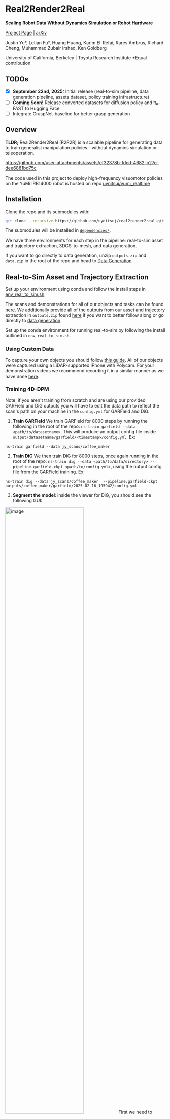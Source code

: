 # Real2Render2Real
**Scaling Robot Data Without Dynamics Simulation or Robot Hardware**

[Project Page](https://real2render2real.com) | [arXiv](https://arxiv.org/abs/2505.09601)

Justin Yu*, Letian Fu*, Huang Huang, Karim El-Refai, Rares Ambrus, Richard Cheng, Muhammad Zubair Irshad, Ken Goldberg

University of California, Berkeley | Toyota Research Institute
*Equal contribution

## TODOs
- [X] **September 22nd, 2025:** Initial release (real-to-sim pipeline, data generation pipeline, assets dataset, policy training infrastructure)
- [ ] **Coming Soon!** Release converted datasets for diffusion policy and π₀-FAST to Hugging Face
- [ ] Integrate GraspNet-baseline for better grasp generation

## Overview 
**TLDR;** Real2Render2Real (R2R2R) is a scalable pipeline for generating data to train generalist manipulation policies - without dynamics simulation or teleoperation. 

https://github.com/user-attachments/assets/ef32378b-fdcd-4682-b27e-dee6881bd75c


The code used in this project to deploy high-frequency visuomotor policies on the YuMi IRB14000 robot is hosted on repo [uynitsuj/yumi_realtime](https://github.com/uynitsuj/yumi_realtime)

## Installation
Clone the repo and its submodules with: 
```bash
git clone --recursive https://github.com/uynitsuj/real2render2real.git
```
The submodules will be installed in [`dependencies/`](dependencies/).

We have three environments for each step in the pipeline: real-to-sim asset and trajectory extraction, 3DGS-to-mesh, and data generation.  

If you want to go directly to data generation, unzip `outputs.zip` and `data.zip` in the root of the repo and head to [Data Generation](#data-generation). 

## Real-to-Sim Asset and Trajectory Extraction

Set up your environment using conda and follow the install steps in [env_real_to_sim.sh](env_real_to_sim.sh)

The scans and demonstrations for all of our objects and tasks can be found [here](https://drive.google.com/drive/folders/1i3NFvjleSeClqEq7wNnIMyBFIAZW-3b0?usp=sharing).
We additionally provide all of the outputs from our asset and trajectory extraction in `outputs.zip` found [here](https://drive.google.com/drive/folders/14I_Y66uaiAbUDb5nO-uf_mLw4_OBgvdQ?usp=sharing) if you want to better follow along or go directly to [data generation](#data-generation). 

Set up the conda environment for running real-to-sim by following the install outlined in `env_real_to_sim.sh`. 
 
### Using Custom Data
To capture your own objects you should follow [this guide](https://docs.nerf.studio/quickstart/custom_dataset.html). All of our objects were captured using a LiDAR-supported iPhone with Polycam. For your demonstration videos we recommend recording it in a similar manner as we have done [here](https://drive.google.com/drive/folders/1i3NFvjleSeClqEq7wNnIMyBFIAZW-3b0?usp=sharing). 

### Training 4D-DPM
Note: if you aren't training from scratch and are using our provided GARField and DiG outputs you will have to edit the data path to reflect the scan's path on your machine in the `config.yml` for GARField and DiG.  

1) **Train GARField** We train GARField for 8000 steps by running the following in the root of the repo: `ns-train garfield --data <path/to/datasetname>`. This will produce an output config file inside `output/datasetname/garfield/<timestamp>/config.yml`. Ex:
```
ns-train garfield --data jy_scans/coffee_maker
```

2) **Train DiG**  We then train DiG for 8000 steps, once again running in the root of the repo: `ns-train dig --data <path/to/data/directory> --pipeline.garfield-ckpt <path/to/config.yml>`, using the output config file from the GARField training. Ex:
```
ns-train dig --data jy_scans/coffee_maker  --pipeline.garfield-ckpt outputs/coffee_maker/garfield/2025-02-16_195942/config.yml
```

3) **Segment the model**: inside the viewer for DiG, you should see the following GUI:
<img src="img_assets/1_dig_gui_init.png" width="70%" alt="image">
First we need to segment the model. To do this, click on the "Click" button, then click inside the viewer window to select a point in 3D. Next, click "Crop to Click". You should see a result like this:
<img src="img_assets/3_dig_gui_adjust.png" width="70%" alt="image">
Next adjust the group level until only the object is segmented, like this:
<img src="img_assets/4_dig_gui_save.png" width="70%" alt="image">
For a rigid object, you will just press "Save Rigid-Body State". For an articulated object switch to "Cluster" mode, then click "Cluster Scene" try to pick a scale such that the fewest parts are segmented while maintaing the part of interest. You can cluster multiple times, only the final clusters are saved. Then press "Save Articulated Body State". For visual clarity check out [Robot See Robot Do's explanation](https://github.com/uynitsuj/rsrd?tab=readme-ov-file#training-4d-dpm)!
<img src="img_assets/5_dig_gui_final.png" width="70%" alt="image">
If you want to segment multiple rigid objects you will have to then press "Undo" and repeat the process for the next object. Each clustered object can be found in `outputs/datasetname/state_rigid_<timestamp>/`.

### Reconstructing Video Motion
We require hand tracking to sample grasps so please follow the steps to install [HaMeR](https://github.com/geopavlakos/hamer), this will involve downloading model weights. Make sure that their [demo script](https://github.com/geopavlakos/hamer?tab=readme-ov-file#demo) runs properly before continuing!  

Example run:
```bash
conda activate r2r2r_rsrd
python dependencies/rsrd/scripts/run_tracker.py  --is-obj-jointed False --dig-config-path outputs/cardboard_box/dig/2025-04-18_204749/config.yml  --video-path jy_demonstrations/cardboard_box_lift.MOV --output-dir outputs/cardboard_box/track --save-hand`
```


## 3DGS-to-Mesh
Set up the conda environment for running SuGaR by following the steps in [env_3dgs_to_mesh.sh](env_3dgs_to_mesh.sh)

Training SuGaR:
```
conda activate r2r2r_sugar
python dependencies/SuGaR/full_train_pipeline.py -s /home/lifelong/code_release/realrenderreal/outputs/cardboard_box/state_rigid_20250418_205353
```

After creating the mesh the normals may not be correct and the grasps generated initially from RSRD might not be the best. We refine these by running:

```
conda activate r2r2r_rsrd
python dependencies/rsrd/scripts/dev_grasp.py --dig-config /home/lifelong/code_release/realrenderreal/outputs/cardboard_box/dig/2025-04-18_204749/config.yml
```
This will produce a mesh with updated normals called `<mesh_name>_fixed_normals_centered.obj` and generate a new `track` folder. Ensure that the `track` folder is named just `track`.

## Data Generation
The environment for data generation is managed using [uv](https://docs.astral.sh/uv/). The instructions for manual installation are included in [env_data_gen.sh](env_data_gen.sh).

### Preparing Data for IsaacLab
Download and unzip data.zip from [here](https://drive.google.com/drive/folders/14I_Y66uaiAbUDb5nO-uf_mLw4_OBgvdQ?usp=sharing) into the root of the repo. This contains all of the assets we use for our tasks. If you haven't already, also download outputs.zip from [here](https://drive.google.com/drive/folders/14I_Y66uaiAbUDb5nO-uf_mLw4_OBgvdQ?usp=sharing) into the root of the repo. These are all of our tracked and grouped objects along with their meshes (this folder is ~50GB unzipped).

If you're using a new asset mesh you will have to convert it into a usd by running a variation of the following:
```
source .venv/bin/activate
python dependencies/IsaacLab/scripts/tools/convert_mesh.py outputs/cardboard_box/state_rigid_20250418_205353/sugarfine_3Dgs7000_
densityestim02_sdfnorm02_level005_decim200000_normalconsistency01_gaussperface6_fixed_normals_centered.obj outputs/cardboard_box/state_rigid_20250418_205353/usd/sugarfine_3Dgs7000_densityestim02
_sdfnorm02_level005_decim200000_normalconsistency01_gaussperface6_fixed_normals_centered.usd --make-instanceable --collision-approximation none --mass 1.0
```
Then make sure to include the path of the usd you want to use in the `[robot]_scene_cfg.py` for the given task.

### Running Data Generation
You can run data generation by running:
```
python scripts/run.py
```
Uncomment the `scene_config` and `simulator` of the environment you want to simulate.

This will generate a series of folders in `output_data/<task_name>/` with `output_data/<task_name>/successes/` being successful rollouts that you should use for training.

### Table Randomization
To do table randomization you will need to go to [vMaterials](https://developer.nvidia.com/vmaterials) and make an NVIDIA developer account. If you're using linux select `vMatierals X.Y for Linux` and it will install a `.run` executable. In a terminal run `chmod +x <executable>.run` then `sudo ./<executable>.run` it will then ask if you want to set system-global files to set the variable "MDL_USER_PATH" to "/opt/nvidia/mdl/vMaterials_2/" we selected yes. Now in whatever simulator you're using make sure to uncomment `randomize_table()` and run `source .venv/bin/activate && python scripts/run.py` in a new terminal! 

## Policy Training

For π₀-FAST policy training see https://github.com/Max-Fu/openpi/tree/main for details. You will need to convert the generated R2R2R data into the proper format using this script: [convert_dpgs_data.py](https://github.com/Max-Fu/openpi/blob/main/scripts/convert_dpgs_data.py) 

For diffusion policy training see https://github.com/Max-Fu/tinydp for details.

## Common Issues
- `No module named vitpose_model` in `_hamer_helper.py`: you can edit the file and include the following lines below `hamer_directory = ...`
```
import sys
sys.path.insert(0, str(hamer_directory.absolute()))
from vitpose_model import ViTPoseModel
```  
- "ValueError: ``target_reduction`` must be between 0 and 1" when performing analytical grasp sampling & scoring: this may be due to an outdated trimesh version. To resolve this, try changing `_mesh = _mesh.simplify_quadric_decimation(150)` in line 315 in `dependencies/rsrd/rsrd/robot/graspable_object.py` to `_mesh.simplify_quadric_decimation(face_count=150)`
- If you encounter issues with gsplat not building correctly try uninstalling gsplat and reinstalling with this command: 
```
NVCC_FLAGS="-gencode=arch=compute_80,code=sm_80 -gencode=arch=compute_80,code=sm_80" pip install git+https://github.com/nerfstudio-project/gsplat.git@v1.4.0
``` 
- Viser import "No module named 'websockets.asyncio': Consult [asyncio_error.md](asyncio_error.md) for steps to debug.
- Cannot import cmake when running `./isaaclab.sh --install`: try to make sure it is pointing to a compiled cmake and not one installed from pip. 

## Bibtex
If you find this useful, please cite the paper!
<pre id="codecell0">@misc{yu2025real2render2realscalingrobotdata,
      title={Real2Render2Real: Scaling Robot Data Without Dynamics Simulation or Robot Hardware}, 
      author={Justin Yu and Letian Fu and Huang Huang and Karim El-Refai and Rares Andrei Ambrus and Richard Cheng and Muhammad Zubair Irshad and Ken Goldberg},
      year={2025},
      eprint={2505.09601},
      archivePrefix={arXiv},
      primaryClass={cs.RO},
      url={https://arxiv.org/abs/2505.09601}, 
} </pre>